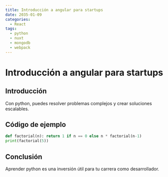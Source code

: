 ```yaml
---
title: Introducción a angular para startups
date: 2035-01-09
categories:
  - React
tags:
  - python
  - nuxt
  - mongodb
  - webpack
---
```


# Introducción a angular para startups

## Introducción

Con python, puedes resolver problemas complejos y crear soluciones escalables.

## Código de ejemplo

```python
def factorial(n): return 1 if n == 0 else n * factorial(n-1)
print(factorial(5))
```

## Conclusión

Aprender python es una inversión útil para tu carrera como desarrollador.